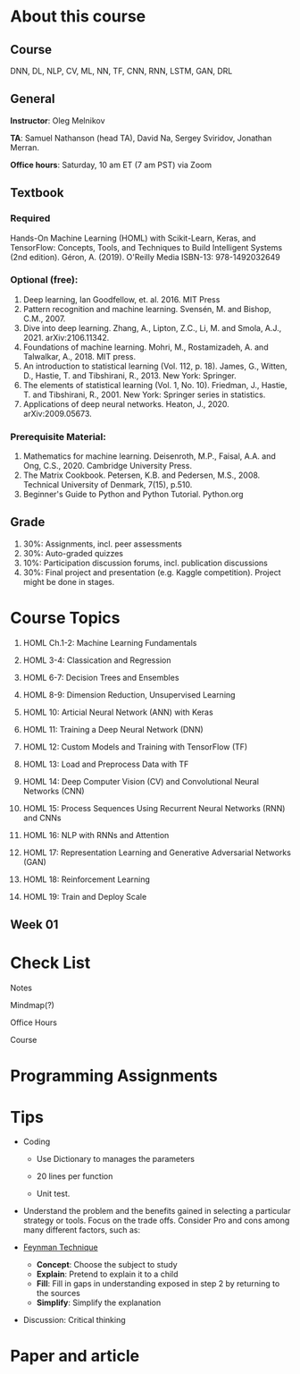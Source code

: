 # About this course

## Course

DNN, DL, NLP, CV, ML, NN, TF, CNN, RNN, LSTM, GAN, DRL

## General

**Instructor**:  Oleg Melnikov

**TA**: Samuel Nathanson (head TA), David Na, Sergey Sviridov, Jonathan Merran.

**Office hours**:  Saturday, 10 am ET (7 am PST) via Zoom

## Textbook

### Required

Hands-On Machine Learning (HOML) with Scikit-Learn, Keras, and TensorFlow: Concepts, Tools, and Techniques to Build Intelligent Systems (2nd edition). Géron, A. (2019). O'Reilly Media ISBN-13: 978-1492032649

### Optional (free):

1. Deep learning, Ian Goodfellow, et. al. 2016. MIT Press
2. Pattern recognition and machine learning. Svensén, M. and Bishop, C.M., 2007.
3. Dive into deep learning. Zhang, A., Lipton, Z.C., Li, M. and Smola, A.J., 2021. arXiv:2106.11342.
4. Foundations of machine learning. Mohri, M., Rostamizadeh, A. and Talwalkar, A., 2018. MIT press.
5. An introduction to statistical learning (Vol. 112, p. 18). James, G., Witten, D., Hastie, T. and Tibshirani, R., 2013. New York: Springer.
6. The elements of statistical learning (Vol. 1, No. 10). Friedman, J., Hastie, T. and Tibshirani, R., 2001. New York: Springer series in statistics. 
7. Applications of deep neural networks. Heaton, J., 2020. arXiv:2009.05673.

### Prerequisite Material:

1. Mathematics for machine learning. Deisenroth, M.P., Faisal, A.A. and Ong, C.S., 2020. Cambridge University Press. 
2. The Matrix Cookbook. Petersen, K.B. and Pedersen, M.S., 2008. Technical University of Denmark, 7(15), p.510.
3. Beginner's Guide to Python and Python Tutorial. Python.org

## Grade

1. 30%: Assignments, incl. peer assessments
2. 30%: Auto-graded quizzes
3. 10%: Participation discussion forums, incl. publication discussions
4. 30%: Final project and presentation (e.g. Kaggle competition). Project might be done in stages.

# Course Topics

1. HOML Ch.1-2: Machine Learning Fundamentals
2. HOML 3-4: Classication and Regression
3. HOML 6-7: Decision Trees and Ensembles
4. HOML 8-9: Dimension Reduction, Unsupervised Learning 
5. HOML 10: Articial Neural Network (ANN) with Keras
6. HOML 11: Training a Deep Neural Network (DNN)

7. HOML 12: Custom Models and Training with TensorFlow (TF)
8. HOML 13: Load and Preprocess Data with TF

9. HOML 14: Deep Computer Vision (CV) and Convolutional Neural Networks (CNN)
10. HOML 15: Process Sequences Using Recurrent Neural Networks (RNN) and CNNs
11. HOML 16: NLP with RNNs and Attention
12. HOML 17: Representation Learning and Generative Adversarial Networks (GAN) 
13. HOML 18: Reinforcement Learning
14. HOML 19: Train and Deploy Scale

## Week 01



# Check List

Notes

Mindmap(?)

Office Hours

Course

# Programming Assignments



# Tips

- Coding

  - Use Dictionary to manages the parameters

  - 20 lines per function

  - Unit test.
- Understand the problem and the benefits gained in selecting a particular strategy or tools. Focus on the trade offs. Consider Pro and cons among many different factors, such as: 

- [Feynman Technique](https://en.wikipedia.org/wiki/Feynman_Technique)
  - **Concept**: Choose the subject to study
  - **Explain**: Pretend to explain it to a child
  - **Fill**: Fill in gaps in understanding exposed in step 2 by returning to the sources
  - **Simplify**: Simplify the explanation
- Discussion: Critical thinking

# Paper and article
